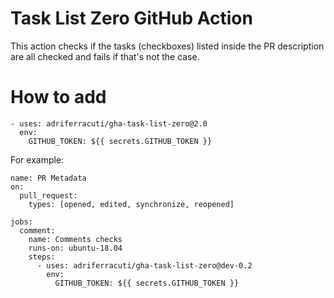 # Task List Zero GitHub Action

This action checks if the tasks (checkboxes) listed inside the PR description are all checked and fails if that's not the case.

# How to add

```
- uses: adriferracuti/gha-task-list-zero@2.0
  env:
    GITHUB_TOKEN: ${{ secrets.GITHUB_TOKEN }}
```

For example:

```
name: PR Metadata
on:
  pull_request:
    types: [opened, edited, synchronize, reopened]

jobs:
  comment:
    name: Comments checks
    runs-on: ubuntu-18.04
    steps:
      - uses: adriferracuti/gha-task-list-zero@dev-0.2
        env:
          GITHUB_TOKEN: ${{ secrets.GITHUB_TOKEN }}
```